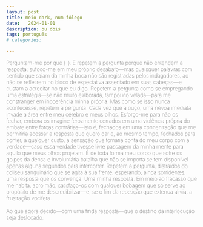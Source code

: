 ```yaml
---
layout: post
title: meio dark, num fôlego
date:   2024-01-01
description: ou dois
tags: português
# categories: 

---
```


<span style="font-size:14px;font-weight:lighter">Perguntam-me por que (&ensp;). E repetem a pergunta porque não entendem a resposta; sufoco-me em meu próprio desabafo—mas quaisquer palavras com sentido que saiam da minha boca não são registradas pelos indagadores, ao não se refletirem no bloco de expectativa assentado em suas cabeças—e custam a acreditar no que eu digo. Repetem a pergunta como se empregando uma estratégia—se não muito elaborada, tampouco velada—para me constranger em incoerência minha própria. Mas como se isso nunca acontecesse, repetem a pergunta. Cada vez que a ouço, uma névoa imediata invade a área entre meu cérebro e meus olhos. Esforço-me para não os fechar, embora os imagine ferozmente cerrados em uma violência própria do embate entre forças contrárias—isto é, fechados em uma concentração que me permitiria acessar a resposta que quero dar e, ao mesmo tempo, fechados para conter, a qualquer custo, a sensação que tomaria conta do meu corpo com a verdade—caso essa verdade tivesse livre passagem da minha mente para aquilo que meus olhos projetam. É de toda forma meu corpo que sofre os golpes da densa e involuntária batalha que não se importa se tem disponível apenas alguns segundos para intercorrer. Repetem a pergunta, distraídos do coliseu sanguinário que se agita à sua frente, esperando, ainda sorridentes, uma resposta que os convença. Uma minha resposta. Em meio ao fracasso que me habita, abro mão; satisfaço-os com qualquer bobagem que só serve ao propósito de me descredibilizar—e, se o fim da repetição que extenua alivia, a frustração vocifera.
<br>
<br>Ao que agora decido—com uma finda resposta—que o destino da interlocução seja deslocado:
<br>
<!-- <br>Porque tem cheiro de morte. -->
<!-- <br>(&ensp;) -->
<!--  – com  minha finda resposta <br>porque aqui tem cheio de morte.  -->
<!-- <br> – Porque aqui tem cheio de morte. -->
<!-- Me perguntam por que eu não gosto daqui. -->
</span>


<!-- Perguntam-me por que (&ensp;). E repetem a pergunta porque não entendem a resposta; sufoco-me em meu próprio desabafo—mas qualquer palavra com sentido que saia da minha boca não é registrada pelos indagadores, simplesmente por não estar refletida no bloco de expectativa assentado em suas cabeças—e custam a acreditar no que eu digo. Repetem a pergunta como se empregando uma estratégia—se não muito elaborada, tampouco velada—para me constranger em incoerência minha própria. Mas como se isso nunca acontecesse, repetem a pergunta. Cada vez que a ouço, uma névoa imediata invade a área entre meu cérebro e meus olhos. Esforço-me para não os fechar, embora os imagine ferozmente cerrados em uma violência própria do embate entre forças contrárias—isto é, fechados em uma concentração que me permitiria acessar a resposta que quero dar e, ao mesmo tempo, fechados para conter, a qualquer custo, a sensação que tomaria conta do meu corpo com a verdade—caso essa verdade tivesse passagem livre da minha mente para aquilo que meus olhos projetam. É de toda forma meu corpo que sofre os golpes da densa e involuntária batalha que não se importa se tem disponível apenas alguns segundos para intercorrer. Repetem a pergunta, distraídos do coliseu sanguinário que se agita à sua frente, esperando, ainda sorridentes, uma resposta que os convença. Minha resposta. Em meio ao fracasso que me habita, abro mão; satisfaço-os com qualquer bobagem que só serve ao propósito de me descredibilizar—e, se o fim da repetição que extenua alivia, a frustração de quem não foi, não é, capaz de se articular, vocifera. 
<br>
<br>Ao que agora decido—com uma finda resposta—que o destino da interlocução seja deslocado:-->


<!-- 
They ask me why ( ). And they repeat the question because they do not understand the answer; I choke on my own outburst—but any meaningful words that come out of my mouth are not registered by the inquisitors, as they do not reflect on the block of expectation settled in their heads—and they find it hard to believe what I say. They repeat the question as if employing a strategy—not very elaborate, but not concealed either—to embarrass me in my own incoherence. But as if that never happens, they repeat the question. Every time I hear it, an immediate fog invades the area between my brain and my eyes. I strive not to close them, although I imagine them fiercely shut in a violence typical of the clash between opposing forces—that is, closed in a concentration that would allow me to access the answer I want to give and, at the same time, closed to contain, at any cost, the sensation that would take over my body with the truth—if that truth had free passage from my mind to what my eyes project. It is, in any case, my body that suffers the blows of the dense and involuntary battle that does not care if it has only a few seconds to unfold. They repeat the question, oblivious to the bloody coliseum that stirs before them, still smiling, expecting an answer that convinces them. My answer. Amidst the failure that inhabits me, I give up; I satisfy them with any nonsense that only serves the purpose of discrediting me—and if the end of the exhausting repetition brings relief, frustration roars.

Now I decide—with a final answer—that the fate of the dialogue be shifted:
 -->